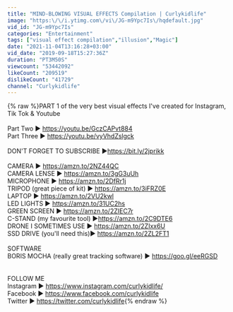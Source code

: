 ```yaml
---
title: "MIND-BLOWING VISUAL EFFECTS Compilation | Curlykidlife"
image: "https:\/\/i.ytimg.com\/vi\/JG-m9Ypc7Is\/hqdefault.jpg"
vid_id: "JG-m9Ypc7Is"
categories: "Entertainment"
tags: ["visual effect compilation","illusion","Magic"]
date: "2021-11-04T13:16:28+03:00"
vid_date: "2019-09-18T15:27:36Z"
duration: "PT3M50S"
viewcount: "53442092"
likeCount: "209519"
dislikeCount: "41729"
channel: "Curlykidlife"
---
```

{% raw %}PART 1 of the very best visual effects I've created for Instagram, Tik Tok &amp; Youtube<br /><br />Part Two ► <a rel="nofollow" target="blank" href="https://youtu.be/GczCAPvt884">https://youtu.be/GczCAPvt884</a><br />Part Three ► <a rel="nofollow" target="blank" href="https://youtu.be/vyVhdZslgck">https://youtu.be/vyVhdZslgck</a><br /><br />DON'T FORGET TO SUBSCRIBE  ►<a rel="nofollow" target="blank" href="https://bit.ly/2jprikk">https://bit.ly/2jprikk</a><br /><br />CAMERA ► <a rel="nofollow" target="blank" href="https://amzn.to/2NZ44QC">https://amzn.to/2NZ44QC</a><br />CAMERA LENSE ► <a rel="nofollow" target="blank" href="https://amzn.to/3gG3uUh">https://amzn.to/3gG3uUh</a><br />MICROPHONE ► <a rel="nofollow" target="blank" href="https://amzn.to/2DfRr1j">https://amzn.to/2DfRr1j</a><br />TRIPOD (great piece of kit) ► <a rel="nofollow" target="blank" href="https://amzn.to/3iFRZ0E">https://amzn.to/3iFRZ0E</a><br />LAPTOP ► <a rel="nofollow" target="blank" href="https://amzn.to/2VU2kwl">https://amzn.to/2VU2kwl</a><br />LED LIGHTS ► <a rel="nofollow" target="blank" href="https://amzn.to/31UC2hs">https://amzn.to/31UC2hs</a><br />GREEN SCREEN ► <a rel="nofollow" target="blank" href="https://amzn.to/2ZIEC7r">https://amzn.to/2ZIEC7r</a><br />C-STAND (my favourite tool) ►<a rel="nofollow" target="blank" href="https://amzn.to/2C9DTE6">https://amzn.to/2C9DTE6</a><br />DRONE I SOMETIMES USE ► <a rel="nofollow" target="blank" href="https://amzn.to/2ZIxx6U">https://amzn.to/2ZIxx6U</a><br />SSD DRIVE (you'll need this)► <a rel="nofollow" target="blank" href="https://amzn.to/2ZL2FT1">https://amzn.to/2ZL2FT1</a><br /><br />SOFTWARE<br />BORIS MOCHA (really great tracking software) ► <a rel="nofollow" target="blank" href="https://goo.gl/eeRGSD">https://goo.gl/eeRGSD</a><br /><br /><br />FOLLOW ME<br />Instagram ► <a rel="nofollow" target="blank" href="https://www.instagram.com/curlykidlife/">https://www.instagram.com/curlykidlife/</a><br />Facebook ► <a rel="nofollow" target="blank" href="https://www.facebook.com/curlykidlife">https://www.facebook.com/curlykidlife</a><br />Twitter ► <a rel="nofollow" target="blank" href="https://twitter.com/curlykidlife">https://twitter.com/curlykidlife</a>{% endraw %}
